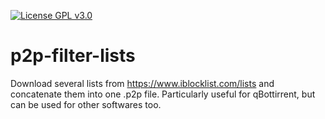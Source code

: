 <!--
    P2P-filter-lists is a script to download lists of IPs.
    Copyright (C) 2017  Rémi Ducceschi (remileduc) <remi.ducceschi@gmail.com>

    This program is free software: you can redistribute it and/or modify
    it under the terms of the GNU General Public License as published by
    the Free Software Foundation, either version 3 of the License, or
    (at your option) any later version.

    This program is distributed in the hope that it will be useful,
    but WITHOUT ANY WARRANTY; without even the implied warranty of
    MERCHANTABILITY or FITNESS FOR A PARTICULAR PURPOSE.  See the
    GNU General Public License for more details.

    You should have received a copy of the GNU General Public License
    along with this program. If not, see <http://www.gnu.org/licenses/>.
-->

[![License GPL v3.0](https://img.shields.io/badge/license-GNU%20GPL%20v3.0-blue.svg)](https://github.com/remileduc/p2p-filter-lists/blob/master/LICENSE)

p2p-filter-lists
================

Download several lists from https://www.iblocklist.com/lists and concatenate them into one .p2p file. Particularly useful for qBottirrent, but can be used for other softwares too.

